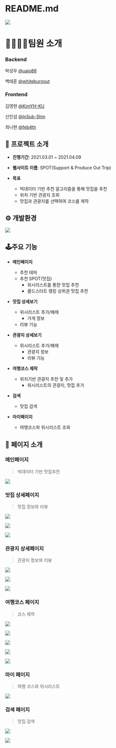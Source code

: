 # README.md

<img src="./image/logo.png"></img>

#  **👨‍👨‍👧‍👦팀원 소개**

### Backend

박성우 [@uaio88](https://github.com/uaio88)

백태훈 [@whiteburnout](https://github.com/whiteburnout)

### Frontend

김영현 [@KimYH-KU](https://github.com/KimYH-KU)

신인섭 [@InSub-Shin](https://github.com/InSub-Shin)

최나현 [@feb4th](https://github.com/feb4th)

## 📑 프로젝트 소개

- **진행기간**: 2021.03.01 ~ 2021.04.09

- **웹사이트 이름**: SPOT(Support & Produce Out Trip)

- **목표**
  - 빅데이터 기반 추천 알고리즘을 통해 맛집을 추천
  - 위치 기반 관광지 조회
  - 맛집과 관광지를 선택하여 코스를 제작


## ⚙️ 개발환경

<img src="./image/기술스택.png"></img>

## 🕹️주요 기능

- **메인페이지**
  - 추천 테마
  - 추천 SPOT(맛집)
    - 위시리스트를 통한 맛집 추천
    - 콜드스타트 랭킹 상위권 맛집 추천

- **맛집 상세보기**
  - 위시리스트 추가/해제
    - 가게 정보
  - 리뷰 기능
  
- **관광지 상세보기**
  - 위시리스트 추가/해제
    - 관광지 정보
    - 리뷰 기능
  
- **여행코스 제작**
  - 위치기반 관광지 추천 및 추가
    - 위시리스트의 관광지, 맛집 추가

- **검색**
  - 맛집 검색
  
- **마이페이지**
  - 여행코스와 위시리스트 조회
  

## 🙈 페이지 소개

### 메인페이지

>빅데이터 기반 맛집추천

<img src="./image/메인.png"></img>

### 맛집 상세페이지

>맛집 정보와 리뷰

<img src="./image/음식점상세정보6.png"></img>

<img src="./image/음식점상세정보9.png"></img>

<img src="./image/음식점상세정보8.png"></img>

### 관광지 상세페이지

>관광지 정보와 리뷰

<img src="./image/관광지상세정보4.png"></img>

<img src="./image/관광지상세정보5.png"></img>

<img src="./image/관광지상세정보6.png"></img>

### 여행코스 페이지

>코스 제작

<img src="./image/지역설정.png"></img>



<img src="./image/코스제작2.png"></img>

<img src="./image/위시리스트.png"></img>

<img src="./image/코스제작6.png"></img>

<img src="./image/코스제작5.png"></img>

### 마이 페이지

>여행 코스와 위시리스트

<img src="./image/코스이력.png"></img>

### 검색 페이지

>맛집 검색

<img src="./image/검색창.png"></img>

<img src="./image/검색결과.png"></img>

